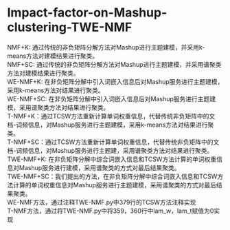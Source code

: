 # Impact-factor-on-Mashup-clustering-TWE-NMF
NMF+K: 通过传统的非负矩阵分解方法对Mashup进行主题建模，并采用k-means方法对建模结果进行聚类。<br>
NMF+SC: 通过传统的非负矩阵分解方法对Mashup进行主题建模，并采用谱聚类方法对建模结果进行聚类。<br>
WE-NMF+K: 在非负矩阵分解中引入词嵌入信息后对Mashup服务进行主题建模，采用k-means方法对结果进行聚类。<br>
WE-NMF+SC: 在非负矩阵分解中引入词嵌入信息后对Mashup服务进行主题建模，采用谱聚类方法对结果进行聚类。<br>
T-NMF+K：通过TCSW方法重新计算单词权重信息，代替传统非负矩阵中的文档-词频信息，对Mashup服务进行主题建模，采用k-means方法对结果进行聚类。<br>
T-NMF+SC：通过TCSW方法重新计算单词权重信息，代替传统非负矩阵中的文档-词频信息，对Mashup服务进行主题建，采用谱聚类方法对结果进行聚类。<br>
TWE-NMF+K: 在非负矩阵分解中综合词嵌入信息和TCSW方法计算的单词权重信息对Mashup服务进行建模，采用谱聚类的方式对最后结果聚类。<br>
TWE-NMF+SC：我们提出的方法，在非负矩阵分解中综合词嵌入信息和TCSW方法计算的单词权重信息对Mashup服务进行主题建模，采用谱聚类的方式对最后结果聚类。<br>
WE-NMF方法，通过注释TWE-NMF.py中379行的TCSW方法注释实现<br>
T-NMF方法，通过将TWE-NMF.py中将359，360行中lam_w，lam_t赋值为0实现<br>
